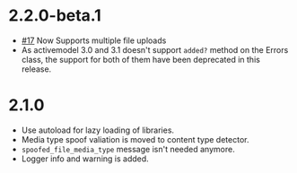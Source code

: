 # 2.2.0-beta.1

* [#17](https://github.com/musaffa/file_validators/pull/17) Now Supports multiple file uploads
* As activemodel 3.0 and 3.1 doesn't support `added?` method on the Errors class, the support for both of them have been deprecated in this release.

# 2.1.0

* Use autoload for lazy loading of libraries.
* Media type spoof valiation is moved to content type detector.
* `spoofed_file_media_type` message isn't needed anymore.
* Logger info and warning is added.
